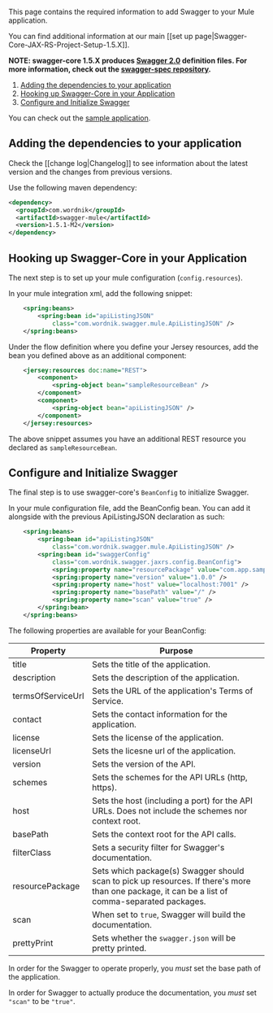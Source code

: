 This page contains the required information to add Swagger to your Mule application.

You can find additional information at our main [[set up page|Swagger-Core-JAX-RS-Project-Setup-1.5.X]].

**NOTE: swagger-core 1.5.X produces [Swagger 2.0](https://github.com/wordnik/swagger-spec/blob/master/versions/2.0.md) definition files. For more information, check out the [swagger-spec repository](https://github.com/swagger-api/swagger-spec).**

1. [Adding the dependencies to your application](#adding-the-dependencies-to-your-application)
1. [Hooking up Swagger-Core in your Application](#hooking-up-swagger-core-in-your-application)
1. [Configure and Initialize Swagger](#configure-and-initialize-swagger)

You can check out the [sample application](https://github.com/swagger-api/swagger-core/tree/master/samples/java-mule).

## Adding the dependencies to your application

Check the [[change log|Changelog]] to see information about the latest version and the changes from previous versions.

Use the following maven dependency:
```xml
<dependency>
  <groupId>com.wordnik</groupId>
  <artifactId>swagger-mule</artifactId>
  <version>1.5.1-M2</version>
</dependency>
```


## Hooking up Swagger-Core in your Application

The next step is to set up your mule configuration (`config.resources`).

In your mule integration xml, add the following snippet:

```xml
	<spring:beans>
		<spring:bean id="apiListingJSON"
			class="com.wordnik.swagger.mule.ApiListingJSON" />
	</spring:beans>
```

Under the flow definition where you define your Jersey resources, add the bean you defined above as an additional component:

```xml
	<jersey:resources doc:name="REST">
		<component>
			<spring-object bean="sampleResourceBean" />
		</component>
		<component>
			<spring-object bean="apiListingJSON" />
		</component>
	</jersey:resources>
```

The above snippet assumes you have an additional REST resource you declared as `sampleResourceBean`.

## Configure and Initialize Swagger

The final step is to use swagger-core's `BeanConfig` to initialize Swagger.

In your mule configuration file, add the BeanConfig bean. You can add it alongside with the previous ApiListingJSON declaration as such:
```xml
	<spring:beans>
		<spring:bean id="apiListingJSON"
			class="com.wordnik.swagger.mule.ApiListingJSON" />
		<spring:bean id="swaggerConfig"
			class="com.wordnik.swagger.jaxrs.config.BeanConfig">
			<spring:property name="resourcePackage" value="com.app.sample" />
			<spring:property name="version" value="1.0.0" />
			<spring:property name="host" value="localhost:7001" />
			<spring:property name="basePath" value="/" />
			<spring:property name="scan" value="true" />
		</spring:bean>
	</spring:beans>
```

The following properties are available for your BeanConfig:

Property | Purpose
--- | --- 
title | Sets the title of the application.
description | Sets the description of the application.
termsOfServiceUrl | Sets the URL of the application's Terms of Service.
contact | Sets the contact information for the application.
license | Sets the license of the application.
licenseUrl | Sets the licesne url of the application.
version | Sets the version of the API.
schemes | Sets the schemes for the API URLs (http, https).
host | Sets the host (including a port) for the API URLs. Does not include the schemes nor context root.
basePath | Sets the context root for the API calls.
filterClass | Sets a security filter for Swagger's documentation.
resourcePackage | Sets which package(s) Swagger should scan to pick up resources. If there's more than one package, it can be a list of comma-separated packages.
scan | When set to `true`, Swagger will build the documentation.
prettyPrint | Sets whether the `swagger.json` will be pretty printed.

In order for the Swagger to operate properly, you *must* set the base path of the application.

In order for Swagger to actually produce the documentation, you *must* set `"scan"` to be `"true"`.